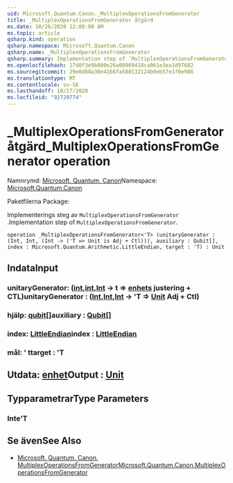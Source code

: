 ```yaml
---
uid: Microsoft.Quantum.Canon._MultiplexOperationsFromGenerator
title: _MultiplexOperationsFromGenerator åtgärd
ms.date: 10/26/2020 12:00:00 AM
ms.topic: article
qsharp.kind: operation
qsharp.namespace: Microsoft.Quantum.Canon
qsharp.name: _MultiplexOperationsFromGenerator
qsharp.summary: Implementation step of `MultiplexOperationsFromGenerator`.
ms.openlocfilehash: 17d8f3e9b800e26a00969418ca061e3ea1d97682
ms.sourcegitcommit: 29e0d88a30e4166fa580132124b0eb57e1f0e986
ms.translationtype: MT
ms.contentlocale: sv-SE
ms.lasthandoff: 10/27/2020
ms.locfileid: "92729774"
---
```

# <a name="_multiplexoperationsfromgenerator-operation"></a><span data-ttu-id="46090-102">_MultiplexOperationsFromGenerator åtgärd</span><span class="sxs-lookup"><span data-stu-id="46090-102">_MultiplexOperationsFromGenerator operation</span></span>

<span data-ttu-id="46090-103">Namnrymd: [Microsoft. Quantum. Canon](xref:Microsoft.Quantum.Canon)</span><span class="sxs-lookup"><span data-stu-id="46090-103">Namespace: [Microsoft.Quantum.Canon](xref:Microsoft.Quantum.Canon)</span></span>

<span data-ttu-id="46090-104">Paketfilerna [](https://nuget.org/packages/)</span><span class="sxs-lookup"><span data-stu-id="46090-104">Package: [](https://nuget.org/packages/)</span></span>


<span data-ttu-id="46090-105">Implementerings steg av `MultiplexOperationsFromGenerator` .</span><span class="sxs-lookup"><span data-stu-id="46090-105">Implementation step of `MultiplexOperationsFromGenerator`.</span></span>

```qsharp
operation _MultiplexOperationsFromGenerator<'T> (unitaryGenerator : (Int, Int, (Int -> ('T => Unit is Adj + Ctl))), auxiliary : Qubit[], index : Microsoft.Quantum.Arithmetic.LittleEndian, target : 'T) : Unit
```


## <a name="input"></a><span data-ttu-id="46090-106">Indata</span><span class="sxs-lookup"><span data-stu-id="46090-106">Input</span></span>

### <a name="unitarygenerator--intintint---t--unit-adj--ctl"></a><span data-ttu-id="46090-107">unitaryGenerator: ([int](xref:microsoft.quantum.lang-ref.int),[int](xref:microsoft.quantum.lang-ref.int),[Int](xref:microsoft.quantum.lang-ref.int) -> t => [enhets](xref:microsoft.quantum.lang-ref.unit) justering + CTL)</span><span class="sxs-lookup"><span data-stu-id="46090-107">unitaryGenerator : ([Int](xref:microsoft.quantum.lang-ref.int),[Int](xref:microsoft.quantum.lang-ref.int),[Int](xref:microsoft.quantum.lang-ref.int) -> 'T => [Unit](xref:microsoft.quantum.lang-ref.unit) Adj + Ctl)</span></span>




### <a name="auxiliary--qubit"></a><span data-ttu-id="46090-108">hjälp: [qubit](xref:microsoft.quantum.lang-ref.qubit)[]</span><span class="sxs-lookup"><span data-stu-id="46090-108">auxiliary : [Qubit](xref:microsoft.quantum.lang-ref.qubit)[]</span></span>




### <a name="index--littleendian"></a><span data-ttu-id="46090-109">index: [LittleEndian](xref:Microsoft.Quantum.Arithmetic.LittleEndian)</span><span class="sxs-lookup"><span data-stu-id="46090-109">index : [LittleEndian](xref:Microsoft.Quantum.Arithmetic.LittleEndian)</span></span>




### <a name="target--t"></a><span data-ttu-id="46090-110">mål: ' t</span><span class="sxs-lookup"><span data-stu-id="46090-110">target : 'T</span></span>





## <a name="output--unit"></a><span data-ttu-id="46090-111">Utdata: [enhet](xref:microsoft.quantum.lang-ref.unit)</span><span class="sxs-lookup"><span data-stu-id="46090-111">Output : [Unit](xref:microsoft.quantum.lang-ref.unit)</span></span>



## <a name="type-parameters"></a><span data-ttu-id="46090-112">Typparametrar</span><span class="sxs-lookup"><span data-stu-id="46090-112">Type Parameters</span></span>

### <a name="t"></a><span data-ttu-id="46090-113">Inte</span><span class="sxs-lookup"><span data-stu-id="46090-113">'T</span></span>



## <a name="see-also"></a><span data-ttu-id="46090-114">Se även</span><span class="sxs-lookup"><span data-stu-id="46090-114">See Also</span></span>

- [<span data-ttu-id="46090-115">Microsoft. Quantum. Canon. MultiplexOperationsFromGenerator</span><span class="sxs-lookup"><span data-stu-id="46090-115">Microsoft.Quantum.Canon.MultiplexOperationsFromGenerator</span></span>](xref:Microsoft.Quantum.Canon.MultiplexOperationsFromGenerator)
